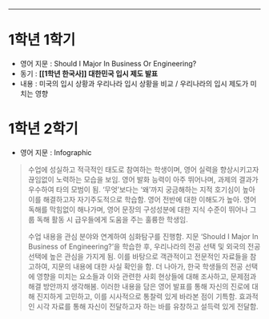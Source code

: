 ****
# 1학년 1학기
- 영어 지문 : Should I Major In Business Or Engineering?
- 동기 : **[[1학년 한국사]] 대한민국 입시 제도 발표** 
- 내용 : 미국의 입시 상황과 우리나라 입시 상황을 비교 / 우리나라의 입시 제도가 미치는 영향

# 1학년 2학기
- 영어 지문 : Infographic


>수업에 성실하고 적극적인 태도로 참여하는 학생이며, 영어 실력을 향상시키고자 끊임없이 노력하는 모습을 보임. 영어 발화 능력이 아주 뛰어나며, 과제의 결과가 우수하여 타의 모범이 됨. ‘무엇’보다는 ‘왜’까지 궁금해하는 지적 호기심이 높아 이를 해결하고자 자기주도적으로 학습함. 영어 전반에 대한 이해도가 높아. 영어 독해를 막힘없이 해나가며, 영어 문장의 구성성분에 대한 지식 수준이 뛰어나 그룹 독해 활동 시 급우들에게 도움을 주는 훌륭한 학생임. 
>
>수업 내용을 관심 분야와 연계하여 심화탐구를 진행함. 지문 ‘Should I Major In Business of Engineering?’을 학습한 후, 우리나라의 전공 선택 및 외국의 전공 선택에 높은 관심을 가지게 됨. 이를 바탕으로 객관적이고 전문적인 자료들을 참고하여, 지문의 내용에 대한 사실 확인을 함. 더 나아가, 한국 학생들의 전공 선택에 영향을 미치는 요소들과 이와 관련한 사회 현상들에 대해 조사하고, 문제점과 해결 방안까지 생각해봄. 이러한 내용을 담은 영어 발표를 통해 자신의 진로에 대해 진지하게 고민하고, 이를 시사적으로 통찰력 있게 바라본 점이 기특함. 효과적인 시각 자료를 통해 자신이 전달하고자 하는 바를 유창하고 설득력 있게 전달함.